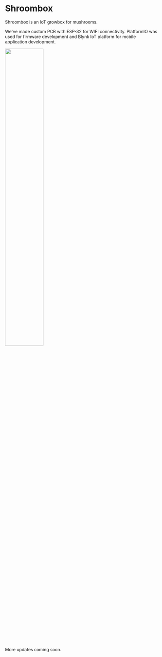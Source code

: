# Shroombox
Shroombox is an IoT growbox for mushrooms.

We've made custom PCB with ESP-32 for WIFI connectivity. PlatformIO was used for firmware development and Blynk IoT platform for mobile application development.


<img src="!https://user-images.githubusercontent.com/62114221/168135903-5e164c6f-2e40-4e95-b18e-9f6f2381066e.jpg" width="50%">

More updates coming soon.
